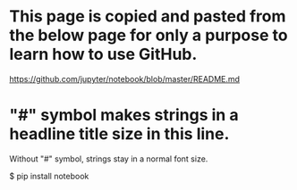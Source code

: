 # This page is copied and pasted from the below page for only a purpose to learn how to use GitHub.

https://github.com/jupyter/notebook/blob/master/README.md

# "#" symbol makes strings in a headline title size in this line.

Without "#" symbol, strings stay in a normal font size.

  $ pip install notebook
